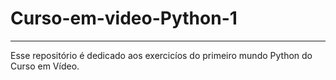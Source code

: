 # Curso-em-video-Python-1
---
Esse repositório é dedicado aos exercicíos do primeiro mundo Python do Curso em Vídeo.
